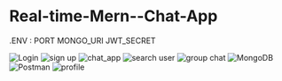 # Real-time-Mern--Chat-App

.ENV : PORT 
       MONGO_URI 
       JWT_SECRET

![Login](https://github.com/user-attachments/assets/b33881fc-fbc4-4d4c-86ad-bd7b5f3f5032)
![sign up](https://github.com/user-attachments/assets/35238717-3d51-4481-9f17-560404083f62)
![chat_app](https://github.com/user-attachments/assets/f1119470-5042-40f4-ad98-92e7df88a497)
![search user](https://github.com/user-attachments/assets/51914b72-302d-46de-af90-d88944d43040)
![group chat](https://github.com/user-attachments/assets/8122ee17-718e-49c2-a485-b93f992edd71)
![MongoDB](https://github.com/user-attachments/assets/44034792-cb02-4476-a5ab-b1290f957d83)
![Postman](https://github.com/user-attachments/assets/036708ef-5940-4ef0-b76d-10631fe232a6)
![profile](https://github.com/user-attachments/assets/3344db4d-b602-4686-b446-53261a0af1bc)
